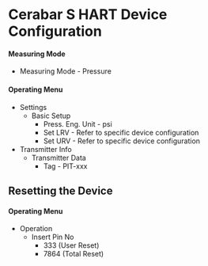 # Cerabar S HART Device Configuration
#### Measuring Mode
+ Measuring Mode - Pressure

#### Operating Menu
+ Settings
  + Basic Setup
    + Press. Eng. Unit - psi
    + Set LRV - Refer to specific device configuration
    + Set URV - Refer to specific device configuration
+ Transmitter Info
  + Transmitter Data
    + Tag - PIT-xxx

## Resetting the Device
#### Operating Menu
+ Operation
  + Insert Pin No
    + 333 (User Reset)
    + 7864 (Total Reset)
